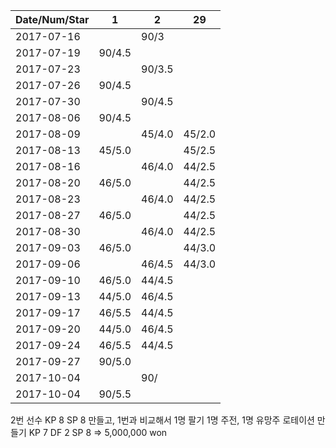 Date/Num/Star   |    1    |    2    |    29     
----------------|---------|---------|---------
2017-07-16      |         |  90/3   |
2017-07-19      |  90/4.5 |         |
2017-07-23      |         |  90/3.5 |
2017-07-26      |  90/4.5 |         |
2017-07-30      |         |  90/4.5 |
2017-08-06      |  90/4.5 |         |
2017-08-09      |         |  45/4.0 |  45/2.0 
2017-08-13      |  45/5.0 |         |  45/2.5
2017-08-16      |         |  46/4.0 |  44/2.5
2017-08-20      |  46/5.0 |         |  44/2.5
2017-08-23      |         |  46/4.0 |  44/2.5
2017-08-27      |  46/5.0 |         |  44/2.5
2017-08-30      |         |  46/4.0 |  44/2.5
2017-09-03      |  46/5.0 |         |  44/3.0
2017-09-06      |         |  46/4.5 |  44/3.0
2017-09-10      |  46/5.0 |  44/4.5 |        
2017-09-13      |  44/5.0 |  46/4.5 |        
2017-09-17      |  46/5.5 |  44/4.5 |        
2017-09-20      |  44/5.0 |  46/4.5 |        
2017-09-24      |  46/5.5 |  44/4.5 |        
2017-09-27      |  90/5.0 |         |        
2017-10-04      |         |  90/  
2017-10-04      |  90/5.5 |  

2번 선수 KP 8 SP 8 만들고, 1번과 비교해서 1명 팔기
1명 주전, 1명 유망주 로테이션 만들기
KP 7 DF 2 SP 8 => 5,000,000 won 
